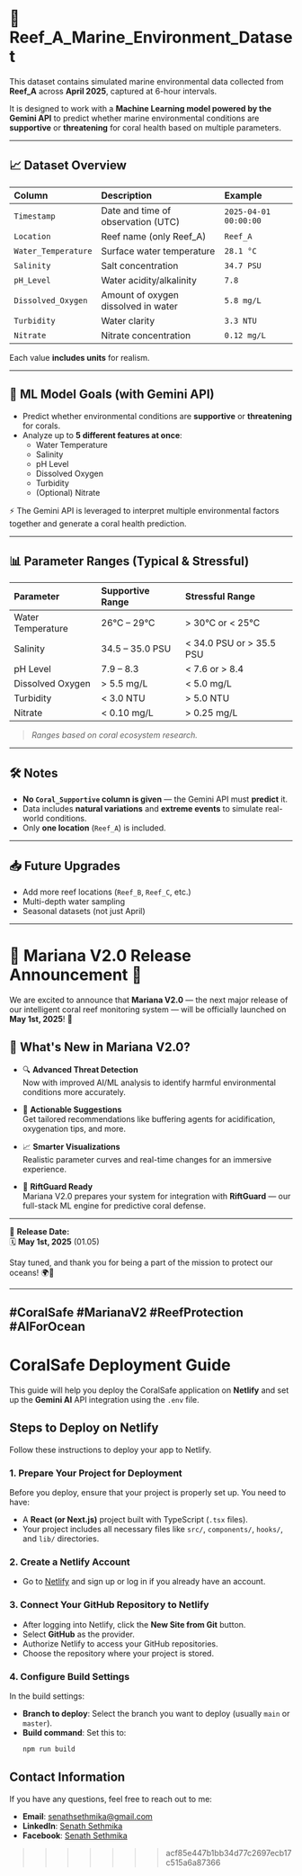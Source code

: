 # 📄 Reef_A_Marine_Environment_Dataset

This dataset contains simulated marine environmental data collected from **Reef_A** across **April 2025**, captured at 6-hour intervals.

It is designed to work with a **Machine Learning model powered by the Gemini API** to predict whether marine environmental conditions are **supportive** or **threatening** for coral health based on multiple parameters.

---

## 📈 Dataset Overview

| Column | Description | Example |
|:---|:---|:---|
| `Timestamp` | Date and time of observation (UTC) | `2025-04-01 00:00:00` |
| `Location` | Reef name (only Reef_A) | `Reef_A` |
| `Water_Temperature` | Surface water temperature | `28.1 °C` |
| `Salinity` | Salt concentration | `34.7 PSU` |
| `pH_Level` | Water acidity/alkalinity | `7.8` |
| `Dissolved_Oxygen` | Amount of oxygen dissolved in water | `5.8 mg/L` |
| `Turbidity` | Water clarity | `3.3 NTU` |
| `Nitrate` | Nitrate concentration | `0.12 mg/L` |

Each value **includes units** for realism.

---

## 🤖 ML Model Goals (with Gemini API)

- Predict whether environmental conditions are **supportive** or **threatening** for corals.
- Analyze up to **5 different features at once**:
  - Water Temperature
  - Salinity
  - pH Level
  - Dissolved Oxygen
  - Turbidity
  - (Optional) Nitrate
  
⚡ The Gemini API is leveraged to interpret multiple environmental factors together and generate a coral health prediction.

---

## 📊 Parameter Ranges (Typical & Stressful)

| Parameter | Supportive Range | Stressful Range |
|:---|:---|:---|
| Water Temperature | 26°C – 29°C | > 30°C or < 25°C |
| Salinity | 34.5 – 35.0 PSU | < 34.0 PSU or > 35.5 PSU |
| pH Level | 7.9 – 8.3 | < 7.6 or > 8.4 |
| Dissolved Oxygen | > 5.5 mg/L | < 5.0 mg/L |
| Turbidity | < 3.0 NTU | > 5.0 NTU |
| Nitrate | < 0.10 mg/L | > 0.25 mg/L |

> *Ranges based on coral ecosystem research.*

---

## 🛠️ Notes

- **No `Coral_Supportive` column is given** — the Gemini API must **predict** it.
- Data includes **natural variations** and **extreme events** to simulate real-world conditions.
- Only **one location** (`Reef_A`) is included.

---

## 📥 Future Upgrades

- Add more reef locations (`Reef_B`, `Reef_C`, etc.)
- Multi-depth water sampling
- Seasonal datasets (not just April)
---
# 🌊 Mariana V2.0 Release Announcement 🚀

We are excited to announce that **Mariana V2.0** — the next major release of our intelligent coral reef monitoring system — will be officially launched on **May 1st, 2025**! 🎉

## 🧠 What's New in Mariana V2.0?

- 🔍 **Advanced Threat Detection**  
  Now with improved AI/ML analysis to identify harmful environmental conditions more accurately.

- 🧪 **Actionable Suggestions**  
  Get tailored recommendations like buffering agents for acidification, oxygenation tips, and more.

- 📈 **Smarter Visualizations**  
  Realistic parameter curves and real-time changes for an immersive experience.

- 🧠 **RiftGuard Ready**  
  Mariana V2.0 prepares your system for integration with **RiftGuard** — our full-stack ML engine for predictive coral defense.

---

📅 **Release Date:**  
🗓️ **May 1st, 2025** (01.05)

Stay tuned, and thank you for being a part of the mission to protect our oceans! 🌍🐠

---
#CoralSafe #MarianaV2 #ReefProtection #AIForOcean
---
# CoralSafe Deployment Guide

This guide will help you deploy the CoralSafe application on **Netlify** and set up the **Gemini AI** API integration using the `.env` file.

## Steps to Deploy on Netlify

Follow these instructions to deploy your app to Netlify.

### 1. **Prepare Your Project for Deployment**

Before you deploy, ensure that your project is properly set up. You need to have:

- A **React (or Next.js)** project built with TypeScript (`.tsx` files).
- Your project includes all necessary files like `src/`, `components/`, `hooks/`, and `lib/` directories.

### 2. **Create a Netlify Account**

- Go to [Netlify](https://www.netlify.com/) and sign up or log in if you already have an account.

### 3. **Connect Your GitHub Repository to Netlify**

- After logging into Netlify, click the **New Site from Git** button.
- Select **GitHub** as the provider.
- Authorize Netlify to access your GitHub repositories.
- Choose the repository where your project is stored.

### 4. **Configure Build Settings**

In the build settings:
- **Branch to deploy**: Select the branch you want to deploy (usually `main` or `master`).
- **Build command**: Set this to:
  ```bash
  npm run build

## Contact Information

If you have any questions, feel free to reach out to me:
  - **Email**: [senathsethmika@gmail.com](mailto:senathsethmika@gmail.com)
  - **LinkedIn**: [Senath Sethmika](https://www.linkedin.com/in/senath-sethmika-b8584a268/)
  - **Facebook**: [Senath Sethmika](https://www.facebook.com/senath.sethmika/)
>>>>>>> acf85e447b1bb34d77c2697ecb17c515a6a87366
